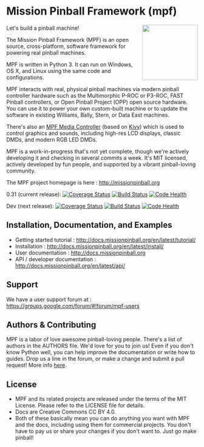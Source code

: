 Mission Pinball Framework (mpf)
===============================

<img align="right" height="146" src="mpf-logo-200.png"/>

Let's build a pinball machine!

The Mission Pinball Framework (MPF) is an open source, cross-platform, software framework for powering real pinball
machines.

MPF is written in Python 3. It can run on Windows, OS X, and Linux using the same code and configurations.

MPF interacts with real, physical pinball machines via modern pinball controller hardware such as the Multimorphic
P-ROC or P3-ROC, FAST Pinball controllers, or Open Pinball Project (OPP) open source hardware. You can use it to power
your own custom-built machine or to update the software in existing Williams, Bally, Stern, or Data East machines.

There's also an [MPF Media Controller](https://github.com/missionpinball/mpf-mc/) (based on [Kivy](http://kivy.org))
which is used to control graphics and sounds, including high-res LCD displays, classic DMDs, and modern RGB LED DMDs.

MPF is a work-in-progress that's not yet complete, though we're actively developing it and checking in several commits a
week. It's MIT licensed, actively developed by fun people, and supported by a vibrant pinball-loving community.

The MPF project homepage is here : http://missionpinball.org

0.31 (current release):
[![Coverage Status](https://coveralls.io/repos/missionpinball/mpf/badge.svg?branch=0.31&service=github)](https://coveralls.io/github/missionpinball/mpf?branch=0.31)
[![Build Status](https://travis-ci.org/missionpinball/mpf.svg?branch=0.31)](https://travis-ci.org/missionpinball/mpf)
[![Code Health](https://landscape.io/github/missionpinball/mpf/0.31/landscape.svg?style=flat)](https://landscape.io/github/missionpinball/mpf/0.31)

Dev (next release):
[![Coverage Status](https://coveralls.io/repos/missionpinball/mpf/badge.svg?branch=dev&service=github)](https://coveralls.io/github/missionpinball/mpf?branch=dev)
[![Build Status](https://travis-ci.org/missionpinball/mpf.svg?branch=dev)](https://travis-ci.org/missionpinball/mpf)
[![Code Health](https://landscape.io/github/missionpinball/mpf/dev/landscape.svg?style=flat)](https://landscape.io/github/missionpinball/mpf/dev)


Installation, Documentation, and Examples
-----------------------------------------
* Getting started tutorial : http://docs.missionpinball.org/en/latest/tutorial/
* Installation : http://docs.missionpinball.org/en/latest/install/
* User documentation : http://docs.missionpinball.org
* API / developer documentation : http://docs.missionpinball.org/en/latest/api/

Support
-------
We have a user support forum at : https://groups.google.com/forum/#!forum/mpf-users

Authors & Contributing
----------------------
MPF is a labor of love awesome pinball-loving people. There's a list of authors in the AUTHORS file. We'd love for you
to join us! Even if you don't know Python well, you can help improve the documentation or write how to guides. Drop us a
line in the forum, or make a change and submit a pull request! More info [here](http://docs.missionpinball.org/en/latest/contribute/).

License
-------
* MPF and its related projects are released under the terms of the MIT License. Please refer to the LICENSE file for details.
* Docs are Creative Commons CC BY 4.0.
* Both of these basically mean you can do anything you want with MPF and the docs, including using them for commercial
  projects. You don't have to pay us or share your changes if you don't want to. Just go make pinball!
